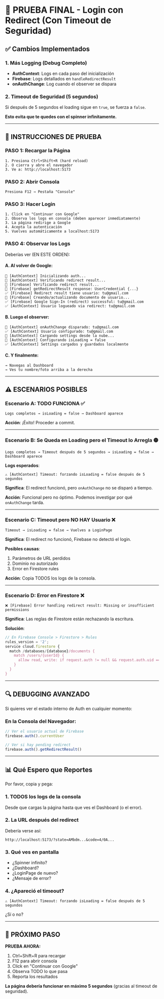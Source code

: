# 🎯 PRUEBA FINAL - Login con Redirect (Con Timeout de Seguridad)

## ✅ Cambios Implementados

### 1. Más Logging (Debug Completo)
- **AuthContext**: Logs en cada paso del inicialización
- **Firebase**: Logs detallados en `handleRedirectResult`
- **onAuthChange**: Log cuando el observer se dispara

### 2. Timeout de Seguridad (5 segundos)
Si después de 5 segundos el loading sigue en `true`, se fuerza a `false`.

**Esto evita que te quedes con el spinner infinitamente.**

---

## 🧪 INSTRUCCIONES DE PRUEBA

### PASO 1: Recargar la Página
```
1. Presiona Ctrl+Shift+R (hard reload)
2. O cierra y abre el navegador
3. Ve a: http://localhost:5173
```

### PASO 2: Abrir Consola
```
Presiona F12 → Pestaña "Console"
```

### PASO 3: Hacer Login
```
1. Click en "Continuar con Google"
2. Observa los logs en consola (deben aparecer inmediatamente)
3. La página redirige a Google
4. Acepta la autenticación
5. Vuelves automáticamente a localhost:5173
```

### PASO 4: Observar los Logs
Deberías ver (EN ESTE ORDEN):

#### A. Al volver de Google:
```
🔵 [AuthContext] Inicializando auth...
🔵 [AuthContext] Verificando redirect result...
🔵 [Firebase] Verificando redirect result...
🔵 [Firebase] getRedirectResult response: UserCredential {...}
✅ [Firebase] Redirect result tiene usuario: tu@gmail.com
🔵 [Firebase] Creando/actualizando documento de usuario...
✅ [Firebase] Google Sign-In (redirect) successful: tu@gmail.com
✅ [AuthContext] Usuario logueado via redirect: tu@gmail.com
```

#### B. Luego el observer:
```
🔵 [AuthContext] onAuthChange disparado: tu@gmail.com
✅ [AuthContext] Usuario configurado: tu@gmail.com
🔵 [AuthContext] Cargando settings desde la nube...
🔵 [AuthContext] Configurando isLoading = false
✅ [AuthContext] Settings cargados y guardados localmente
```

#### C. Y finalmente:
```
→ Navegas al Dashboard
→ Ves tu nombre/foto arriba a la derecha
```

---

## ⚠️ ESCENARIOS POSIBLES

### Escenario A: TODO FUNCIONA ✅
```
Logs completos → isLoading = false → Dashboard aparece
```
**Acción**: ¡Éxito! Proceder a commit.

---

### Escenario B: Se Queda en Loading pero el Timeout lo Arregla 🟡
```
Logs completos → Timeout después de 5 segundos → isLoading = false → Dashboard aparece
```

**Logs esperados**:
```
⚠️ [AuthContext] Timeout: forzando isLoading = false después de 5 segundos
```

**Significa**: El redirect funcionó, pero `onAuthChange` no se disparó a tiempo.

**Acción**: Funcional pero no óptimo. Podemos investigar por qué `onAuthChange` tarda.

---

### Escenario C: Timeout pero NO HAY Usuario ❌
```
Timeout → isLoading = false → Vuelves a LoginPage
```

**Significa**: El redirect no funcionó, Firebase no detectó el login.

**Posibles causas**:
1. Parámetros de URL perdidos
2. Dominio no autorizado
3. Error en Firestore rules

**Acción**: Copia TODOS los logs de la consola.

---

### Escenario D: Error en Firestore ❌
```
❌ [Firebase] Error handling redirect result: Missing or insufficient permissions
```

**Significa**: Las reglas de Firestore están rechazando la escritura.

**Solución**:
```javascript
// En Firebase Console > Firestore > Rules
rules_version = '2';
service cloud.firestore {
  match /databases/{database}/documents {
    match /users/{userId} {
      allow read, write: if request.auth != null && request.auth.uid == userId;
    }
  }
}
```

---

## 🔍 DEBUGGING AVANZADO

Si quieres ver el estado interno de Auth en cualquier momento:

### En la Consola del Navegador:
```javascript
// Ver el usuario actual de Firebase
firebase.auth().currentUser

// Ver si hay pending redirect
firebase.auth().getRedirectResult()
```

---

## 📊 Qué Espero que Reportes

Por favor, copia y pega:

### 1. TODOS los logs de la consola
Desde que cargas la página hasta que ves el Dashboard (o el error).

### 2. La URL después del redirect
Debería verse así:
```
http://localhost:5173/?state=AMbdm...&code=4/0A...
```

### 3. Qué ves en pantalla
- ¿Spinner infinito?
- ¿Dashboard?
- ¿LoginPage de nuevo?
- ¿Mensaje de error?

### 4. ¿Apareció el timeout?
```
⚠️ [AuthContext] Timeout: forzando isLoading = false después de 5 segundos
```
¿Sí o no?

---

## 🎯 PRÓXIMO PASO

**PRUEBA AHORA:**
1. Ctrl+Shift+R para recargar
2. F12 para abrir consola
3. Click en "Continuar con Google"
4. Observa TODO lo que pasa
5. Reporta los resultados

**La página debería funcionar en máximo 5 segundos** (gracias al timeout de seguridad).
